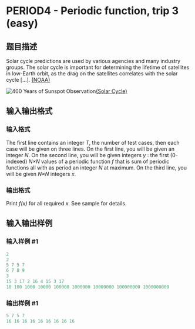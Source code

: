 # PERIOD4 - Periodic function, trip 3 (easy)

## 题目描述

Solar cycle predictions are used by various agencies and many industry groups. The solar cycle is important for determining the lifetime of satellites in low-Earth orbit, as the drag on the satellites correlates with the solar cycle \[...\]. [(NOAA)](http://www.swpc.noaa.gov/products/solar-cycle-progression)

![400 Years of Sunspot Observation](../../content/francky:Sun400 "400 Years of Sunspot Observation")[(Solar Cycle)](http://en.wikipedia.org/wiki/Solar_cycle)

## 输入输出格式

### 输入格式

The first line contains an integer _T_, the number of test cases, then each case will be given on three lines. On the first line, you will be given an integer _N_. On the second line, you will be given integers _y_ : the first (0-indexed) _N×N_ values of a periodic function _f_ that is sum of periodic functions all with as period an integer _N_ at maximum. On the third line, you will be given _N×N_ integers _x_.

### 输出格式

 Print _f(x)_ for all required _x_. See sample for details.

## 输入输出样例

### 输入样例 #1

```cpp
2
2
5 7 5 7
6 7 8 9
3
15 3 17 2 16 4 15 3 17
10 100 1000 10000 100000 1000000 10000000 100000000 1000000000
```


### 输出样例 #1

```cpp
5 7 5 7
16 16 16 16 16 16 16 16 16
```


